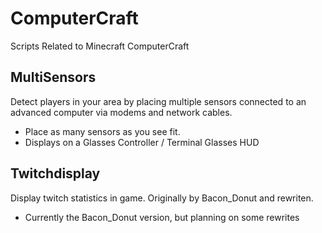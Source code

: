 # ComputerCraft
Scripts Related to Minecraft ComputerCraft

MultiSensors
------------

Detect players in your area by placing multiple sensors connected to an advanced computer via modems and network cables. 
- Place as many sensors as you see fit. 
- Displays on a Glasses Controller / Terminal Glasses HUD

Twitchdisplay
-------------

Display twitch statistics in game. Originally by Bacon_Donut and rewriten. 
- Currently the Bacon_Donut version, but planning on some rewrites


